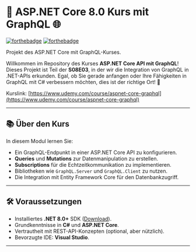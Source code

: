 # 🚀 ASP.NET Core 8.0 Kurs mit GraphQL 🌐

[![forthebadge](https://forthebadge.com/images/badges/made-with-c-sharp.svg)](http://forthebadge.com)
[![forthebadge](http://forthebadge.com/images/badges/built-with-love.svg)](http://forthebadge.com)

Projekt des ASP.NET Core mit GraphQL-Kurses.

Willkommen im Repository des Kurses **ASP.NET Core API mit GraphQL**! Dieses Projekt ist Teil der **S08E03**, in der wir die Integration von GraphQL in .NET-APIs erkunden. Egal, ob Sie gerade anfangen oder Ihre Fähigkeiten in GraphQL mit C# verbessern möchten, dies ist der richtige Ort! 🌟

Kurslink: 
[https://www.udemy.com/course/aspnet-core-graphql](https://www.udemy.com/course/aspnet-core-graphql)


---

## 📚 Über den Kurs
In diesem Modul lernen Sie:
- Ein GraphQL-Endpunkt in einer ASP.NET Core API zu konfigurieren.
- **Queries** und **Mutations** zur Datenmanipulation zu erstellen.
- **Subscriptions** für die Echtzeitkommunikation zu implementieren.
- Bibliotheken wie `GraphQL.Server` und `GraphQL.Client` zu nutzen.
- Die Integration mit Entity Framework Core für den Datenbankzugriff.

---

## 🛠 Voraussetzungen
- Installiertes **.NET 8.0+** SDK ([Download](https://dotnet.microsoft.com/)).
- Grundkenntnisse in **C#** und **ASP.NET Core**.
- Vertrautheit mit REST-API-Konzepten (optional, aber nützlich).
- Bevorzugte IDE: **Visual Studio**.

---

